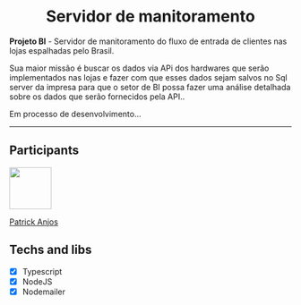<h1 align="center">
 Servidor de manitoramento
</h1>
<p>
    <strong>Projeto BI</strong> - 
   Servidor de manitoramento do fluxo de entrada de clientes nas lojas espalhadas pelo Brasil.<br/>
</p>
<p>
   Sua maior missão é buscar os dados via APi dos hardwares que serão implementados nas lojas
   e fazer com que esses dados sejam salvos no Sql server da impresa para que o setor 
   de BI possa fazer uma análise detalhada sobre os dados que serão fornecidos pela API..
</p>
<p>
   Em processo de desenvolvimento...
</p>
<hr>

## Participants

[<img src="https://avatars.githubusercontent.com/u/69186374?v=4" width="75px;"/>](https://github.com/setxpro)

[Patrick Anjos](https://github.com/setxpro)

## Techs and libs

- [x] Typescript
- [x] NodeJS
- [x] Nodemailer
